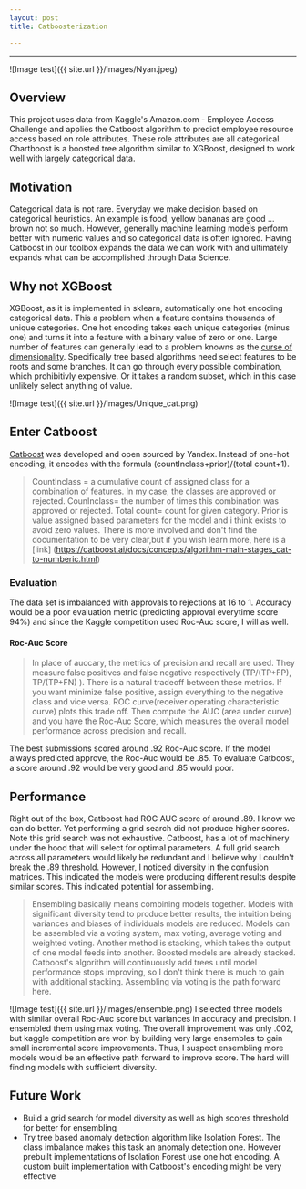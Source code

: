 ```yaml
---
layout: post
title: Catboosterization

---
```

***
![Image test]({{ site.url }}/images/Nyan.jpeg)
## Overview
This project uses data from Kaggle's Amazon.com - Employee Access Challenge and applies the Catboost algorithm to predict employee resource access based on role attributes. These role attributes are all categorical. Chartboost is a boosted tree algorithm similar to XGBoost, designed to work well with largely categorical data.

## Motivation
Categorical data is not rare. Everyday we make decision based on categorical heuristics. An example is food, yellow bananas are good ... brown not so much. However, generally machine learning models perform better with numeric values and so categorical data is often ignored. Having Catboost in our toolbox expands the data we can work with and ultimately expands what can be accomplished through Data Science.


## Why not XGBoost
XGBoost, as it is implemented in sklearn, automatically one hot encoding categorical data. This a problem when a feature contains thousands of unique categories. One hot encoding takes each unique categories (minus one) and turns it into a feature with a binary value of zero or one. Large number of features can generally lead to a problem knowns as the [curse of dimensionality](https://en.wikipedia.org/wiki/Curse_of_dimensionality). Specifically tree based algorithms need select features to be roots and some branches. It can go through every possible combination, which prohibitivly expensive. Or it takes a random subset, which in this case unlikely select anything of value.

![Image test]({{ site.url }}/images/Unique_cat.png)


## Enter Catboost
[Catboost](https://catboost.ai) was developed and open sourced by Yandex. Instead of one-hot encoding, it encodes with the formula (countInclass+prior)/(total count+1).

> CountInclass = a cumulative count of assigned class for a combination of features. In my case, the classes are approved or rejected. CounInclass= the number of times this combination was approved or rejected. Total count= count for given category. Prior is value assigned based parameters for the model and i think exists to avoid zero values. There is more involved and don't find the documentation to be very clear,but if you wish learn more, here is a [link] (https://catboost.ai/docs/concepts/algorithm-main-stages_cat-to-numberic.html)


### Evaluation
The data set is imbalanced with approvals to rejections at 16 to 1. Accuracy would be a poor evaluation metric (predicting approval everytime score 94%) and since the Kaggle competition used Roc-Auc score, I will as well. 
#### Roc-Auc Score
> In place of auccary, the metrics of precision and recall are used.  They measure false positives and false negative respectively (TP/(TP+FP), TP/(TP+FN) ). There is a natural tradeoff between these metrics. If you want minimize false positive, assign everything to the negative class and vice versa. ROC curve(receiver operating characteristic curve) plots this trade off. Then compute the AUC (area under curve) and you have the Roc-Auc Score, which measures the overall model performance across precision and recall.

The best submissions scored around .92 Roc-Auc score. If the model always predicted approve, the Roc-Auc would be .85. To evaluate Catboost, a score around .92 would be very good and .85 would poor.



## Performance
Right out of the box, Catboost had ROC AUC score of around .89.  I know we can do better. Yet performing a grid search did not produce higher scores. Note this grid search was not exhaustive. Catboost,  has a lot of machinery under the hood that will select for optimal parameters. A full grid search across all parameters would likely be redundant and I believe why I couldn't break the .89 threshold. However, I noticed diversity in the confusion matrices. This indicated the models were producing different results despite similar scores. This indicated potential for assembling.

>Ensembling basically means combining models together. Models with significant diversity tend to produce better results, the intuition being variances and biases of individuals models are reduced.  Models can be assembled via a voting system, max voting, average voting and weighted voting.  Another method is stacking, which takes the output of one model feeds into another. Boosted models are already stacked. Catboost's algorithm will continuously add trees until model performance stops improving, so I don't think there is much to gain with additional stacking. Assembling via voting is the path forward here.

![Image test]({{ site.url }}/images/ensemble.png)
I selected three models with similar overall Roc-Auc score but variances in accuracy and precision. I ensembled them using max voting. The overall improvement was only .002, but kaggle competition are won by building  very large ensembles to gain small incremental score improvements. Thus, I suspect ensembling more models would be an effective path forward to improve score. The hard will finding models with sufficient diversity.




## Future Work
* Build a grid search for model diversity as well as high scores threshold for better for ensembling
* Try tree based anomaly detection algorithm like Isolation Forest. The class imbalance makes this task an anomaly detection one. However prebuilt implementations of Isolation Forest use one hot encoding. A custom built implementation with Catboost's encoding might be very effective
